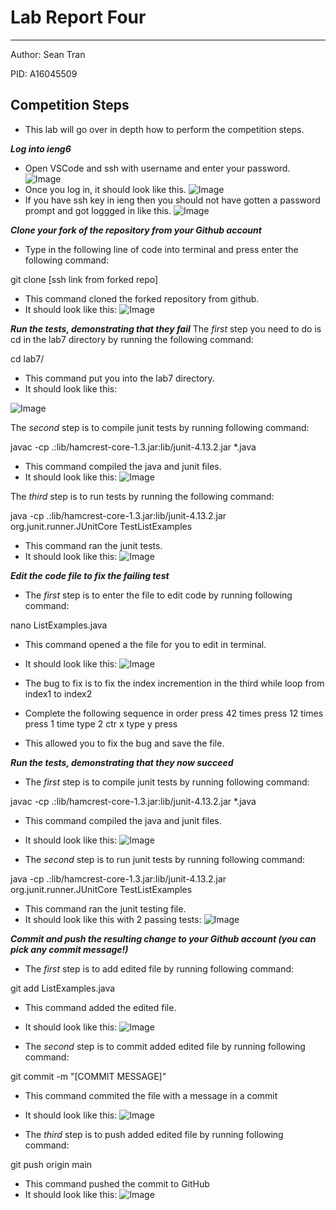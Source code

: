 # Lab Report Four 
---
Author: Sean Tran 

PID: A16045509

## Competition Steps
* This lab will go over in depth how to perform the competition steps.
 
***Log into ieng6***
* Open VSCode and ssh with username and enter your password.
![Image](bash.PNG)	
* Once you log in, it should look like this.
![Image](logIn.PNG)
* If you have ssh key in ieng then you should not have gotten a password prompt and got loggged in like this.
![Image](2.26.0.PNG)

***Clone your fork of the repository from your Github account***
* Type in the following line of code into terminal and press enter the following command:

git clone [ssh link from forked repo] <enter>

* This command cloned the forked repository from github.
* It should look like this:
![Image](2.26.1.PNG)

***Run the tests, demonstrating that they fail***
The _first_ step you need to do is cd in the lab7 directory by running the following command:
 
cd lab7/ <enter>
 
* This command put you into the lab7 directory.
* It should look like this:
 
![Image](2.26.2.PNG)

The _second_ step is to compile junit tests by running following command:
 
javac -cp .:lib/hamcrest-core-1.3.jar:lib/junit-4.13.2.jar *.java <enter>

* This command compiled the java and junit files.
* It should look like this:
![Image](2.26.3.PNG)

The _third_ step is to run tests by running the following command:
 
java -cp .:lib/hamcrest-core-1.3.jar:lib/junit-4.13.2.jar org.junit.runner.JUnitCore TestListExamples <enter>

* This command ran the junit tests.
* It should look like this:
![Image](2.26.4.PNG)

***Edit the code file to fix the failing test***
* The _first_ step is to enter the file to edit code by running following command:
 
nano ListExamples.java <enter>
 
* This command opened a the file for you to edit in terminal.
* It should look like this:
![Image](2.26.5.PNG)
 
* The bug to fix is to fix the index incremention in the third while loop from index1 to index2
* Complete the following sequence in order
press <down> 42 times
press <right> 12 times
press <backspace> 1 time
type 2
ctr x
type y
press <enter>

* This allowed you to fix the bug and save the file.
 
***Run the tests, demonstrating that they now succeed***
* The _first_ step is to compile junit tests by running following command:
 
javac -cp .:lib/hamcrest-core-1.3.jar:lib/junit-4.13.2.jar *.java <enter>

* This command compiled the java and junit files.
* It should look like this:
![Image](2.26.3.PNG)
 
* The _second_ step is to run junit tests by running following command:
 
java -cp .:lib/hamcrest-core-1.3.jar:lib/junit-4.13.2.jar org.junit.runner.JUnitCore TestListExamples <enter>

* This command ran the junit testing file.
* It should look like this with 2 passing tests:
![Image](2.26.6.PNG)

***Commit and push the resulting change to your Github account (you can pick any commit message!)***
* The _first_ step is to add edited file by running following command:
 
git add ListExamples.java
 
* This command added the edited file. 
* It should look like this:
 ![Image](2.26.7.PNG)
 
* The _second_ step is to commit added edited file by running following command:
 
git commit -m "[COMMIT MESSAGE]" <enter>
 
* This command commited the file with a message in a commit 
* It should look like this:
 ![Image](2.26.8.PNG)
 
* The _third_ step is to push added edited file by running following command:
 
git push origin main <enter>
 
* This command pushed the commit to GitHub
* It should look like this:
 ![Image](2.26.9.PNG)


